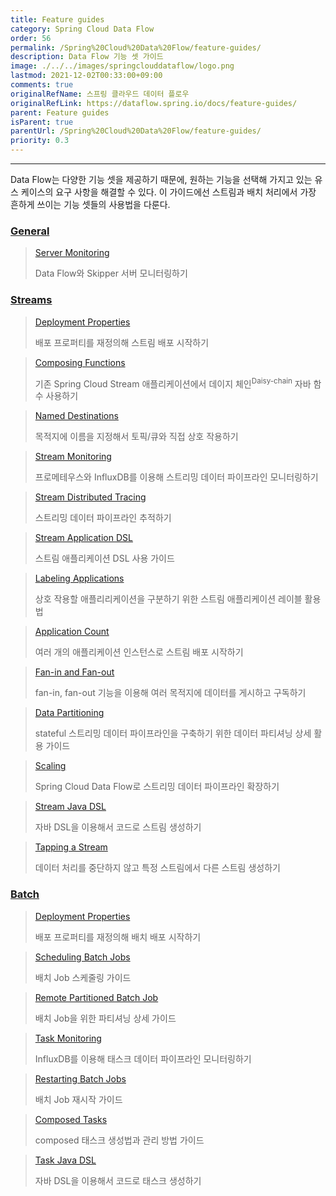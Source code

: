 ```yaml
---
title: Feature guides
category: Spring Cloud Data Flow
order: 56
permalink: /Spring%20Cloud%20Data%20Flow/feature-guides/
description: Data Flow 기능 셋 가이드
image: ./../../images/springclouddataflow/logo.png
lastmod: 2021-12-02T00:33:00+09:00
comments: true
originalRefName: 스프링 클라우드 데이터 플로우
originalRefLink: https://dataflow.spring.io/docs/feature-guides/
parent: Feature guides
isParent: true
parentUrl: /Spring%20Cloud%20Data%20Flow/feature-guides/
priority: 0.3
---
```


---

Data Flow는 다양한 기능 셋을 제공하기 때문에, 원하는 기능을 선택해 가지고 있는 유스 케이스의 요구 사항을 해결할 수 있다. 이 가이드에선 스트림과 배치 처리에서 가장 흔하게 쓰이는 기능 셋들의 사용법을 다룬다.

### [General](../feature-guides.general)

> [Server Monitoring](../feature-guides.general.server-monitoring)
>
> Data Flow와 Skipper 서버 모니터링하기

### [Streams](../feature-guides.stream)

> [Deployment Properties](../feature-guides.stream.deployment-properties)
>
> 배포 프로퍼티를 재정의해 스트림 배포 시작하기

> [Composing Functions](../feature-guides.stream.function-composition)
>
> 기존 Spring Cloud Stream 애플리케이션에서 데이지 체인<sup>Daisy-chain</sup> 자바 함수 사용하기

> [Named Destinations](../feature-guides.stream.named-destinations)
>
> 목적지에 이름을 지정해서 토픽/큐와 직접 상호 작용하기

> [Stream Monitoring](../feature-guides.stream.monitoring)
>
> 프로메테우스와 InfluxDB를 이용해 스트리밍 데이터 파이프라인 모니터링하기

> [Stream Distributed Tracing](../feature-guides.stream.tracing)
>
> 스트리밍 데이터 파이프라인 추적하기

> [Stream Application DSL](../feature-guides.stream.stream-application-dsl)
>
> 스트림 애플리케이션 DSL 사용 가이드

> [Labeling Applications](../feature-guides.stream.labels)
>
> 상호 작용할 애플리리케이션을 구분하기 위한 스트림 애플리케이션 레이블 활용법

> [Application Count](../feature-guides.stream.application-count)
>
> 여러 개의 애플리케이션 인스턴스로 스트림 배포 시작하기

> [Fan-in and Fan-out](../feature-guides.stream.fanin-fanout)
>
> fan-in, fan-out 기능을 이용해 여러 목적지에 데이터를 게시하고 구독하기

> [Data Partitioning](../feature-guides.stream.partitioning)
>
> stateful 스트리밍 데이터 파이프라인을 구축하기 위한 데이터 파티셔닝 상세 활용 가이드

> [Scaling](../feature-guides.stream.scaling)
>
> Spring Cloud Data Flow로 스트리밍 데이터 파이프라인 확장하기

> [Stream Java DSL](../feature-guides.stream.java-dsl)
>
> 자바 DSL을 이용해서 코드로 스트림 생성하기

> [Tapping a Stream](../feature-guides.stream.taps)
>
> 데이터 처리를 중단하지 않고 특정 스트림에서 다른 스트림 생성하기

### [Batch](../feature-guides.batch)

> [Deployment Properties](../feature-guides.batch.deployment-properties)
>
> 배포 프로퍼티를 재정의해 배치 배포 시작하기

> [Scheduling Batch Jobs](../feature-guides.batch.scheduling)
>
> 배치 Job 스케줄링 가이드

> [Remote Partitioned Batch Job](../feature-guides.batch.partitioning)
>
> 배치 Job을 위한 파티셔닝 상세 가이드

> [Task Monitoring](../feature-guides.batch.monitoring)
>
> InfluxDB를 이용해 태스크 데이터 파이프라인 모니터링하기

> [Restarting Batch Jobs](../feature-guides.batch.restarting)
>
> 배치 Job 재시작 가이드

> [Composed Tasks](../feature-guides.batch.composed-task)
>
> composed 태스크 생성법과 관리 방법 가이드

> [Task Java DSL](../feature-guides.batch.java-dsl)
>
> 자바 DSL을 이용해서 코드로 태스크 생성하기